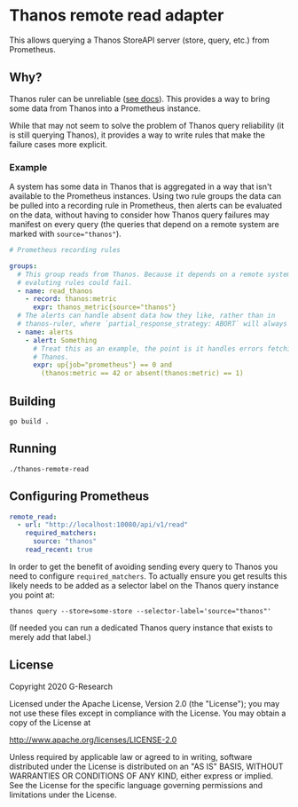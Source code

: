 # Thanos remote read adapter

This allows querying a Thanos StoreAPI server (store, query, etc.) from Prometheus.

## Why?

Thanos ruler can be unreliable ([see
docs](https://github.com/thanos-io/thanos/blob/master/docs/components/rule.md#risk)).
This provides a way to bring some data from Thanos into a Prometheus instance.

While that may not seem to solve the problem of Thanos query reliability (it is
still querying Thanos), it provides a way to write rules that make the failure
cases more explicit.

### Example

A system has some data in Thanos that is aggregated in a way that isn't
available to the Prometheus instances. Using two rule groups the data can be
pulled into a recording rule in Prometheus, then alerts can be evaluated on the
data, without having to consider how Thanos query failures may manifest on every
query (the queries that depend on a remote system are marked with
`source="thanos"`).

```yaml
# Prometheus recording rules

groups:
  # This group reads from Thanos. Because it depends on a remote system
  # evaluting rules could fail.
  - name: read_thanos
    - record: thanos:metric
      expr: thanos_metric{source="thanos"}
  # The alerts can handle absent data how they like, rather than in
  # thanos-ruler, where `partial_response_strategy: ABORT` will always fail.
  - name: alerts
    - alert: Something
      # Treat this as an example, the point is it handles errors fetching from
      # Thanos.
      expr: up{job="prometheus"} == 0 and
        (thanos:metric == 42 or absent(thanos:metric) == 1)
```

## Building

```
go build .
```

## Running

```
./thanos-remote-read
```

## Configuring Prometheus

```yaml
remote_read:
  - url: "http://localhost:10080/api/v1/read"
    required_matchers:
      source: "thanos"
    read_recent: true
```

In order to get the benefit of avoiding sending every query to Thanos you need
to configure `required_matchers`. To actually ensure you get results this likely
needs to be added as a selector label on the Thanos query instance you point at:

```
thanos query --store=some-store --selector-label='source="thanos"'
```

(If needed you can run a dedicated Thanos query instance that exists to merely
add that label.)

## License

Copyright 2020 G-Research

Licensed under the Apache License, Version 2.0 (the "License"); you may not use
these files except in compliance with the License. You may obtain a copy of the
License at

http://www.apache.org/licenses/LICENSE-2.0

Unless required by applicable law or agreed to in writing, software distributed
under the License is distributed on an "AS IS" BASIS, WITHOUT WARRANTIES OR
CONDITIONS OF ANY KIND, either express or implied. See the License for the
specific language governing permissions and limitations under the License.
